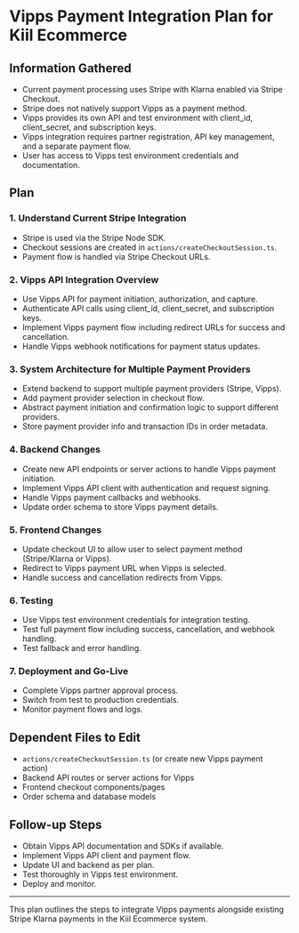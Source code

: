 # Vipps Payment Integration Plan for Kiil Ecommerce

## Information Gathered
- Current payment processing uses Stripe with Klarna enabled via Stripe Checkout.
- Stripe does not natively support Vipps as a payment method.
- Vipps provides its own API and test environment with client_id, client_secret, and subscription keys.
- Vipps integration requires partner registration, API key management, and a separate payment flow.
- User has access to Vipps test environment credentials and documentation.

## Plan

### 1. Understand Current Stripe Integration
- Stripe is used via the Stripe Node SDK.
- Checkout sessions are created in `actions/createCheckoutSession.ts`.
- Payment flow is handled via Stripe Checkout URLs.

### 2. Vipps API Integration Overview
- Use Vipps API for payment initiation, authorization, and capture.
- Authenticate API calls using client_id, client_secret, and subscription keys.
- Implement Vipps payment flow including redirect URLs for success and cancellation.
- Handle Vipps webhook notifications for payment status updates.

### 3. System Architecture for Multiple Payment Providers
- Extend backend to support multiple payment providers (Stripe, Vipps).
- Add payment provider selection in checkout flow.
- Abstract payment initiation and confirmation logic to support different providers.
- Store payment provider info and transaction IDs in order metadata.

### 4. Backend Changes
- Create new API endpoints or server actions to handle Vipps payment initiation.
- Implement Vipps API client with authentication and request signing.
- Handle Vipps payment callbacks and webhooks.
- Update order schema to store Vipps payment details.

### 5. Frontend Changes
- Update checkout UI to allow user to select payment method (Stripe/Klarna or Vipps).
- Redirect to Vipps payment URL when Vipps is selected.
- Handle success and cancellation redirects from Vipps.

### 6. Testing
- Use Vipps test environment credentials for integration testing.
- Test full payment flow including success, cancellation, and webhook handling.
- Test fallback and error handling.

### 7. Deployment and Go-Live
- Complete Vipps partner approval process.
- Switch from test to production credentials.
- Monitor payment flows and logs.

## Dependent Files to Edit
- `actions/createCheckoutSession.ts` (or create new Vipps payment action)
- Backend API routes or server actions for Vipps
- Frontend checkout components/pages
- Order schema and database models

## Follow-up Steps
- Obtain Vipps API documentation and SDKs if available.
- Implement Vipps API client and payment flow.
- Update UI and backend as per plan.
- Test thoroughly in Vipps test environment.
- Deploy and monitor.

---

This plan outlines the steps to integrate Vipps payments alongside existing Stripe Klarna payments in the Kiil Ecommerce system.
